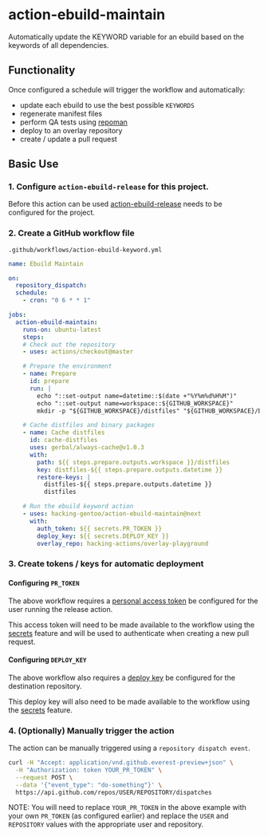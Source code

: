 # action-ebuild-maintain

Automatically update the KEYWORD variable for an ebuild based on the keywords of all dependencies.

## Functionality

Once configured a schedule will trigger the workflow and automatically:
  * update each ebuild to use the best possible `KEYWORDS`
  * regenerate manifest files
  * perform QA tests using [repoman](https://wiki.gentoo.org/wiki/Repoman)
  * deploy to an overlay repository
  * create / update a pull request

## Basic Use

### 1. Configure `action-ebuild-release` for this project.

Before this action can be used [action-ebuild-release](https://github.com/hacking-gentoo/action-ebuild-release) needs to be configured for the project.

### 2. Create a GitHub workflow file

`.github/workflows/action-ebuild-keyword.yml`

```yaml
name: Ebuild Maintain

on:
  repository_dispatch:
  schedule:
    - cron: "0 6 * * 1"

jobs:
  action-ebuild-maintain:
    runs-on: ubuntu-latest
    steps:
    # Check out the repository
    - uses: actions/checkout@master

    # Prepare the environment
    - name: Prepare
      id: prepare
      run: |
        echo "::set-output name=datetime::$(date +"%Y%m%d%H%M")"
        echo "::set-output name=workspace::${GITHUB_WORKSPACE}"
        mkdir -p "${GITHUB_WORKSPACE}/distfiles" "${GITHUB_WORKSPACE}/binpkgs"

    # Cache distfiles and binary packages
    - name: Cache distfiles
      id: cache-distfiles
      uses: gerbal/always-cache@v1.0.3
      with:
        path: ${{ steps.prepare.outputs.workspace }}/distfiles
        key: distfiles-${{ steps.prepare.outputs.datetime }}
        restore-keys: |
          distfiles-${{ steps.prepare.outputs.datetime }}
          distfiles

    # Run the ebuild keyword action
    - uses: hacking-gentoo/action-ebuild-maintain@next
      with:
        auth_token: ${{ secrets.PR_TOKEN }}
        deploy_key: ${{ secrets.DEPLOY_KEY }}
        overlay_repo: hacking-actions/overlay-playground    
```

### 3. Create tokens / keys for automatic deployment

#### Configuring `PR_TOKEN`

The above workflow requires a [personal access token](https://help.github.com/en/github/authenticating-to-github/creating-a-personal-access-token-for-the-command-line) be configured for the user running the release action.

This access token will need to be made available to the workflow using the [secrets](https://help.github.com/en/github/automating-your-workflow-with-github-actions/virtual-environments-for-github-actions#creating-and-using-secrets-encrypted-variables)
feature and will be used to authenticate when creating a new pull request.

#### Configuring `DEPLOY_KEY`

The above workflow also requires a [deploy key](https://developer.github.com/v3/guides/managing-deploy-keys/#deploy-keys)
be configured for the destination repository.

This deploy key will also need to be made available to the workflow using the [secrets](https://help.github.com/en/github/automating-your-workflow-with-github-actions/virtual-environments-for-github-actions#creating-and-using-secrets-encrypted-variables)
feature.

### 4. (Optionally) Manually trigger the action 

The action can be manually triggered using a `repository dispatch event`.

```bash
curl -H "Accept: application/vnd.github.everest-preview+json" \
  -H "Authorization: token YOUR_PR_TOKEN" \
  --request POST \
  --data '{"event_type": "do-something"}' \
  https://api.github.com/repos/USER/REPOSITORY/dispatches
```

NOTE: You will need to replace `YOUR_PR_TOKEN` in the above example with your own `PR_TOKEN` (as configured earlier) and replace the `USER` and `REPOSITORY` values with the appropriate user and repository.
